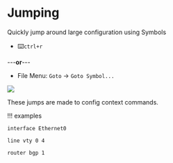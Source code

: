 # Jumping

Quickly jump around large configuration using Symbols

* :keyboard:`ctrl+r`

---**or**---

* File Menu: `Goto` → `Goto Symbol...`

![](img/jumping.gif)

These jumps are made to config context commands.

!!! examples

    interface Ethernet0

    line vty 0 4

    router bgp 1
